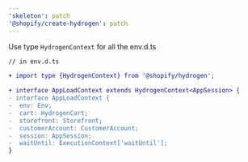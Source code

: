 ```yaml
---
'skeleton': patch
'@shopify/create-hydrogen': patch
---
```


Use type `HydrogenContext` for all the env.d.ts

```diff
// in env.d.ts

+ import type {HydrogenContext} from '@shopify/hydrogen';

+ interface AppLoadContext extends HydrogenContext<AppSession> {
- interface AppLoadContext {
-  env: Env;
-  cart: HydrogenCart;
-  storefront: Storefront;
-  customerAccount: CustomerAccount;
-  session: AppSession;
-  waitUntil: ExecutionContext['waitUntil'];
}

```
